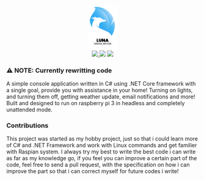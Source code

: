<div align="center">
	<img width=15% src="Assets/LunaLogo.png">
	<br/>
	<a href="https://github.com/ArunPrakashG/Luna/releases">
		<img src="https://img.shields.io/github/downloads/ArunPrakashG/Luna/total.svg">
	</a>
	<a>
		<img src="https://img.shields.io/github/forks/ArunPrakashG/Luna" />
		<img src="https://img.shields.io/github/stars/ArunPrakashG/Luna" />
	</a>
</div>

### :warning: NOTE: Currently rewritting code

A simple console application written in C# using .NET Core framework with a single goal, provide you with assistance in your home!
Turning on lights, and turning them off, getting weather update, email notifications and more!
Built and designed to run on raspberry pi 3 in headless and completely unattended mode.

### Contributions

This project was started as my hobby project, just so that i could learn more of C# and .NET Framework and work with Linux commands and get familier with Raspian system. I always try my best to write the best code i can write as far as my knowledge go, if you feel you can improve a certain part of the code, feel free to send a pull request, with the specification on how i can improve the part so that i can correct myself for future codes i write!
